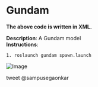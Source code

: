 # Gundam


**The above code is written in XML.**

**Description**: A Gundam model  <br/>
  **Instructions**:     
  
    1. roslaunch gundam spawn.launch
![Image](https://user-images.githubusercontent.com/12711480/54485621-f2aefe80-48a1-11e9-99aa-73602fa73f2c.png)<br>

 tweet @sampusegaonkar
  
